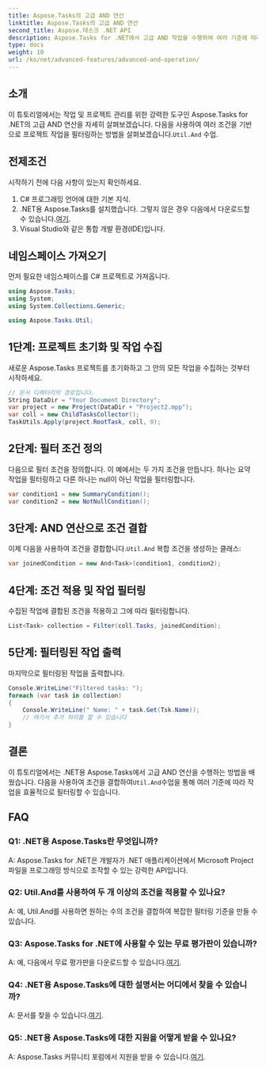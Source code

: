 ```yaml
---
title: Aspose.Tasks의 고급 AND 연산
linktitle: Aspose.Tasks의 고급 AND 연산
second_title: Aspose.태스크 .NET API
description: Aspose.Tasks for .NET에서 고급 AND 작업을 수행하여 여러 기준에 따라 프로젝트 작업을 효율적으로 필터링하는 방법을 알아보세요.
type: docs
weight: 10
url: /ko/net/advanced-features/advanced-and-operation/
---
```

## 소개

 이 튜토리얼에서는 작업 및 프로젝트 관리를 위한 강력한 도구인 Aspose.Tasks for .NET의 고급 AND 연산을 자세히 살펴보겠습니다. 다음을 사용하여 여러 조건을 기반으로 프로젝트 작업을 필터링하는 방법을 살펴보겠습니다.`Util.And` 수업.

## 전제조건

시작하기 전에 다음 사항이 있는지 확인하세요.

1. C# 프로그래밍 언어에 대한 기본 지식.
2.  .NET용 Aspose.Tasks를 설치했습니다. 그렇지 않은 경우 다음에서 다운로드할 수 있습니다.[여기](https://releases.aspose.com/tasks/net/).
3. Visual Studio와 같은 통합 개발 환경(IDE)입니다.

## 네임스페이스 가져오기

먼저 필요한 네임스페이스를 C# 프로젝트로 가져옵니다.

```csharp
using Aspose.Tasks;
using System;
using System.Collections.Generic;

using Aspose.Tasks.Util;

```

## 1단계: 프로젝트 초기화 및 작업 수집

새로운 Aspose.Tasks 프로젝트를 초기화하고 그 안의 모든 작업을 수집하는 것부터 시작하세요.

```csharp
// 문서 디렉터리의 경로입니다.
String DataDir = "Your Document Directory";
var project = new Project(DataDir + "Project2.mpp");
var coll = new ChildTasksCollector();
TaskUtils.Apply(project.RootTask, coll, 0);
```

## 2단계: 필터 조건 정의

다음으로 필터 조건을 정의합니다. 이 예에서는 두 가지 조건을 만듭니다. 하나는 요약 작업을 필터링하고 다른 하나는 null이 아닌 작업을 필터링합니다.

```csharp
var condition1 = new SummaryCondition();
var condition2 = new NotNullCondition();
```

## 3단계: AND 연산으로 조건 결합

 이제 다음을 사용하여 조건을 결합합니다.`Util.And` 복합 조건을 생성하는 클래스:

```csharp
var joinedCondition = new And<Task>(condition1, condition2);
```

## 4단계: 조건 적용 및 작업 필터링

수집된 작업에 결합된 조건을 적용하고 그에 따라 필터링합니다.

```csharp
List<Task> collection = Filter(coll.Tasks, joinedCondition);
```

## 5단계: 필터링된 작업 출력

마지막으로 필터링된 작업을 출력합니다.

```csharp
Console.WriteLine("Filtered tasks: ");
foreach (var task in collection)
{
    Console.WriteLine(" Name: " + task.Get(Tsk.Name));
    // 여기서 추가 처리를 할 수 있습니다
}
```

## 결론

 이 튜토리얼에서는 .NET용 Aspose.Tasks에서 고급 AND 연산을 수행하는 방법을 배웠습니다. 다음을 사용하여 조건을 결합하여`Util.And`수업을 통해 여러 기준에 따라 작업을 효율적으로 필터링할 수 있습니다.

## FAQ

### Q1: .NET용 Aspose.Tasks란 무엇입니까?

A: Aspose.Tasks for .NET은 개발자가 .NET 애플리케이션에서 Microsoft Project 파일을 프로그래밍 방식으로 조작할 수 있는 강력한 API입니다.

### Q2: Util.And를 사용하여 두 개 이상의 조건을 적용할 수 있나요?

A: 예, Util.And를 사용하면 원하는 수의 조건을 결합하여 복잡한 필터링 기준을 만들 수 있습니다.

### Q3: Aspose.Tasks for .NET에 사용할 수 있는 무료 평가판이 있습니까?

 A: 예, 다음에서 무료 평가판을 다운로드할 수 있습니다.[여기](https://releases.aspose.com/).

### Q4: .NET용 Aspose.Tasks에 대한 설명서는 어디에서 찾을 수 있습니까?

 A: 문서를 찾을 수 있습니다.[여기](https://reference.aspose.com/tasks/net/).

### Q5: .NET용 Aspose.Tasks에 대한 지원을 어떻게 받을 수 있나요?

A: Aspose.Tasks 커뮤니티 포럼에서 지원을 받을 수 있습니다.[여기](https://forum.aspose.com/c/tasks/15).